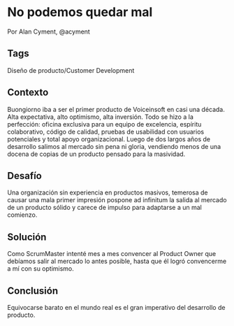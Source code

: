 No podemos quedar mal
====
Por Alan Cyment, @acyment

Tags
----
Diseño de producto/Customer Development

Contexto
------
Buongiorno iba a ser el primer producto de Voiceinsoft en casi una década. Alta expectativa, alto optimismo, alta inversión. Todo se hizo a la perfección: oficina exclusiva para un equipo de excelencia, espíritu colaborativo, código de calidad, pruebas de usabilidad con usuarios potenciales y total apoyo organizacional. Luego de dos largos años de desarrollo salimos al mercado sin pena ni gloria, vendiendo menos de una docena de copias de un producto pensado para la masividad.

Desafío
---
Una organización sin experiencia en productos masivos, temerosa de causar una mala primer impresión pospone ad infinitum la salida al mercado de un producto sólido y carece de impulso para adaptarse a un mal comienzo.

Solución
---
Como ScrumMaster intenté mes a mes convencer al Product Owner que debíamos salir al mercado lo antes posible, hasta que él logró convencerme a mí con su optimismo. 

Conclusión
-----
Equivocarse barato en el mundo real es el gran imperativo del desarrollo de producto.
